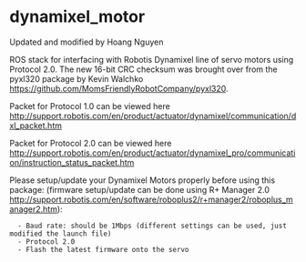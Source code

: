 dynamixel_motor
===============
Updated and modified by Hoang Nguyen

ROS stack for interfacing with Robotis Dynamixel line of servo motors using Protocol 2.0. The new 16-bit CRC checksum was brought over from the pyxl320 package by Kevin Walchko https://github.com/MomsFriendlyRobotCompany/pyxl320.

Packet for Protocol 1.0 can be viewed here http://support.robotis.com/en/product/actuator/dynamixel/communication/dxl_packet.htm

Packet for Protocol 2.0 can be viewed here http://support.robotis.com/en/product/actuator/dynamixel_pro/communication/instruction_status_packet.htm

Please setup/update your Dynamixel Motors properly before using this package: (firmware setup/update can be done using R+ Manager 2.0 http://support.robotis.com/en/software/roboplus2/r+manager2/roboplus_manager2.htm):
      
      - Baud rate: should be 1Mbps (different settings can be used, just modified the launch file)
      - Protocol 2.0
      - Flash the latest firmware onto the servo
